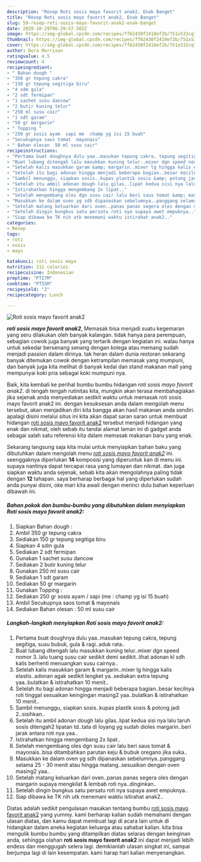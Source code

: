 ```yaml
---
description: "Resep Roti sosis mayo favorit anak2, Enak Banget"
title: "Resep Roti sosis mayo favorit anak2, Enak Banget"
slug: 59-resep-roti-sosis-mayo-favorit-anak2-enak-banget
date: 2020-10-29T06:39:57.502Z
image: https://img-global.cpcdn.com/recipes/ff62430f2418ef2b/751x532cq70/roti-sosis-mayo-favorit-anak2-foto-resep-utama.jpg
thumbnail: https://img-global.cpcdn.com/recipes/ff62430f2418ef2b/751x532cq70/roti-sosis-mayo-favorit-anak2-foto-resep-utama.jpg
cover: https://img-global.cpcdn.com/recipes/ff62430f2418ef2b/751x532cq70/roti-sosis-mayo-favorit-anak2-foto-resep-utama.jpg
author: Dora Morrison
ratingvalue: 4.5
reviewcount: 4
recipeingredient:
- " Bahan dough "
- "350 gr tepung cakra"
- "150 gr tepung segitiga biru"
- "4 sdm gula"
- "2 sdt fermipan"
- "1 sachet susu dancow"
- "2 butir kuning telur"
- "250 ml susu cair"
- "1 sdt garam"
- "50 gr margarin"
- " Topping "
- "250 gr sosis ayam  sapi me  champ yg isi 15 buah"
- "Secukupnya saos tomat  mayonais"
- " Bahan olesan  50 ml susu cair"
recipeinstructions:
- "Pertama buat doughnya dulu yaa..masukan tepung cakra, tepung segitiga, susu bubuk, gula &amp; ragi..aduk rata.."
- "Buat lubang ditengah lalu masukkan kuning telur..mixer dgn speed nomor 3..lalu tuang susu cair sedikit demi sedikit..lihat adonan kl sdh kalis berhenti menuangkan susu cairnya.."
- "Setelah kalis masukkan garam &amp; margarin..mixer lg hingga kalis elastis..adonan agak sedikit lengket ya..sediakan extra tepung yaa..bulatkan &amp; istirahatkan 10 menit.."
- "Setelah itu bagi adonan hingga menjadi beberapa bagian..besar kecilnya roti tinggal sesuaikan keingingan masing2 yaa..bulatkan &amp; istirahatkan 10 menit.."
- "Sambil menunggu, siapkan sosis..kupas plastik sosis &amp; potong jadi 2..sisihkan.."
- "Setelah itu ambil adonan dough lalu gilas..lipat kedua sisi nya lalu taruh sosis ditengah2 lipatan td..tata di loyang yg sudah dioles margarin..beri jarak antara roti nya yaa.."
- "Istirahatkan hingga mengembang 2x lipat.."
- "Setelah mengembang oles dgn susu cair lalu beri saus tomat &amp; mayonais..bisa ditambahkan parutan keju &amp; bubuk oregano jika suka.."
- "Masukkan ke dalam oven yg sdh dipanaskan sebelumnya..panggang selama 25 - 30 menit atau hingga matang..sesuaikan dengan oven masing2 yaa.."
- "Setelah matang keluarkan dari oven..panas panas segera oles dengan margarin supaya mengkilat &amp; lembab roti nya..dinginkan.."
- "Setelah dingin bungkus satu persatu roti nya supaya awet empuknya.."
- "Siap dibawa ke TK nih utk menemani waktu istirahat anak2.."
categories:
- Resep
tags:
- roti
- sosis
- mayo

katakunci: roti sosis mayo 
nutrition: 211 calories
recipecuisine: Indonesian
preptime: "PT27M"
cooktime: "PT55M"
recipeyield: "2"
recipecategory: Lunch

---
```



![Roti sosis mayo favorit anak2](https://img-global.cpcdn.com/recipes/ff62430f2418ef2b/751x532cq70/roti-sosis-mayo-favorit-anak2-foto-resep-utama.jpg)

<b><i>roti sosis mayo favorit anak2</i></b>, Memasak bisa menjadi suatu kegemaran yang seru dilakukan oleh banyak kalangan. tidak hanya para perempuan, sebagian cowok juga banyak yang tertarik dengan kegiatan ini. walau hanya untuk sekedar bersenang senang dengan kolega atau memang sudah menjadi passion dalam dirinya. tak heran dalam dunia restoran sekarang banyak ditemukan cowok dengan ketrampilan memasak yang mumpuni, dan banyak juga kita melihat di banyak kedai dan stand makanan mall yang mempunyai koki pria sebagai koki mumpuni nya.

Baik, kita kembali ke perihal bumbu bumbu hidangan <i>roti sosis mayo favorit anak2</i>. di tengah tengah rutinitas kita, mungkin akan terasa membahagiakan jika sejenak anda menyediakan sedikit waktu untuk memasak roti sosis mayo favorit anak2 ini. dengan kesuksesan anda dalam mengolah menu tersebut, akan menjadikan diri kita bangga akan hasil makanan anda sendiri. apalagi disini melalui situs ini kita akan dapat saran saran untuk membuat hidangan <u>roti sosis mayo favorit anak2</u> tersebut menjadi hidangan yang enak dan nikmat, oleh sebab itu tandai alamat laman ini di gadget anda sebagai salah satu referensi kita dalam memasak makanan baru yang enak.




Sekarang langsung saja kita mulai untuk menyiapkan bahan baku yang dibutuhkan dalam mengolah menu <u><i>roti sosis mayo favorit anak2</i></u> ini. seenggaknya diperlukan <b>14</b> komposisi yang diperuntuk kan di menu ini. supaya nantinya dapat tercapai rasa yang lumayan dan nikmat. dan juga siapkan waktu anda sejenak, sebab kita akan mengolahnya paling tidak dengan <b>12</b> tahapan. saya berharap berbagai hal yang diperlukan sudah anda punyai disini, oke mari kita awali dengan merinci dulu bahan keperluan dibawah ini.

<!--inarticleads1-->

##### Bahan pokok dan bumbu-bumbu yang dibutuhkan dalam menyiapkan Roti sosis mayo favorit anak2:

1. Siapkan  Bahan dough :
1. Ambil 350 gr tepung cakra
1. Sediakan 150 gr tepung segitiga biru
1. Siapkan 4 sdm gula
1. Sediakan 2 sdt fermipan
1. Gunakan 1 sachet susu dancow
1. Sediakan 2 butir kuning telur
1. Gunakan 250 ml susu cair
1. Sediakan 1 sdt garam
1. Sediakan 50 gr margarin
1. Gunakan  Topping :
1. Sediakan 250 gr sosis ayam / sapi (me : champ yg isi 15 buah)
1. Ambil Secukupnya saos tomat &amp; mayonais
1. Sediakan  Bahan olesan : 50 ml susu cair




<!--inarticleads2-->

##### Langkah-langkah menyiapkan Roti sosis mayo favorit anak2:

1. Pertama buat doughnya dulu yaa..masukan tepung cakra, tepung segitiga, susu bubuk, gula &amp; ragi..aduk rata..
1. Buat lubang ditengah lalu masukkan kuning telur..mixer dgn speed nomor 3..lalu tuang susu cair sedikit demi sedikit..lihat adonan kl sdh kalis berhenti menuangkan susu cairnya..
1. Setelah kalis masukkan garam &amp; margarin..mixer lg hingga kalis elastis..adonan agak sedikit lengket ya..sediakan extra tepung yaa..bulatkan &amp; istirahatkan 10 menit..
1. Setelah itu bagi adonan hingga menjadi beberapa bagian..besar kecilnya roti tinggal sesuaikan keingingan masing2 yaa..bulatkan &amp; istirahatkan 10 menit..
1. Sambil menunggu, siapkan sosis..kupas plastik sosis &amp; potong jadi 2..sisihkan..
1. Setelah itu ambil adonan dough lalu gilas..lipat kedua sisi nya lalu taruh sosis ditengah2 lipatan td..tata di loyang yg sudah dioles margarin..beri jarak antara roti nya yaa..
1. Istirahatkan hingga mengembang 2x lipat..
1. Setelah mengembang oles dgn susu cair lalu beri saus tomat &amp; mayonais..bisa ditambahkan parutan keju &amp; bubuk oregano jika suka..
1. Masukkan ke dalam oven yg sdh dipanaskan sebelumnya..panggang selama 25 - 30 menit atau hingga matang..sesuaikan dengan oven masing2 yaa..
1. Setelah matang keluarkan dari oven..panas panas segera oles dengan margarin supaya mengkilat &amp; lembab roti nya..dinginkan..
1. Setelah dingin bungkus satu persatu roti nya supaya awet empuknya..
1. Siap dibawa ke TK nih utk menemani waktu istirahat anak2..




Diatas adalah sedikit pengulasan masakan tentang bumbu <u>roti sosis mayo favorit anak2</u> yang yummy. kami berharap kalian sudah memahami dengan ulasan diatas, dan kamu dapat membuat lagi di acara lain untuk di hidangkan dalam aneka kegiatan keluarga atau sahabat kalian. kita bisa mengulik bumbu bumbu yang ditampilkan diatas selaras dengan keinginan anda, sehingga olahan <b>roti sosis mayo favorit anak2</b> ini dapat menjadi lebih endess dan menggugah selera lagi. demikianlah ulasan singkat ini, sampai berjumpa lagi di lain kesempatan. kami harap hari kalian menyenangkan.
